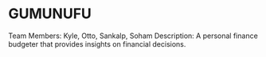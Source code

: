 # GUMUNUFU
Team Members: Kyle, Otto, Sankalp, Soham
Description: A personal finance budgeter that provides insights on financial decisions.
